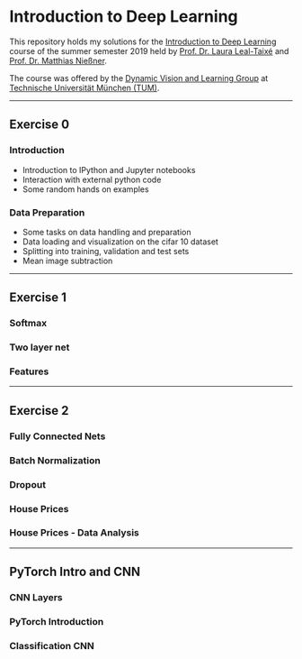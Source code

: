 # Introduction to Deep Learning

This repository holds my solutions for the [Introduction to Deep Learning](https://dvl.in.tum.de/teaching/i2dl-ss19/) course of the summer semester 2019 held by [Prof. Dr. Laura Leal-Taixé](https://dvl.in.tum.de/team/lealtaixe/) and [Prof. Dr. Matthias Nießner](http://www.niessnerlab.org/members/matthias_niessner/profile.html).

The course was offered by the [Dynamic Vision and Learning Group](https://dvl.in.tum.de/) at [Technische Universität München (TUM)](https://www.tum.de/).

***

## Exercise 0

### Introduction

- Introduction to IPython and Jupyter notebooks
- Interaction with external python code
- Some random hands on examples

### Data Preparation

- Some tasks on data handling and preparation
- Data loading and visualization on the cifar 10 dataset
- Splitting into training, validation and test sets
- Mean image subtraction

***

## Exercise 1

### Softmax

### Two layer net

### Features

***

## Exercise 2

### Fully Connected Nets

### Batch Normalization

### Dropout

### House Prices

### House Prices - Data Analysis

***

## PyTorch Intro and CNN

### CNN Layers

### PyTorch Introduction

### Classification CNN
